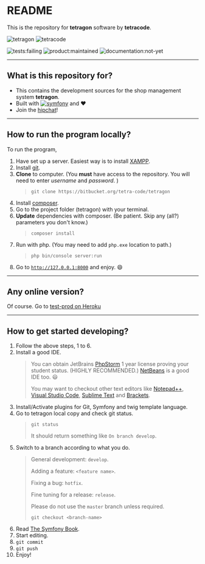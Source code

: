 # README #
This is the repository for **tetragon** software by **tetracode**.

![tetragon](https://bitbucket.org/account/user/tetra-code/projects/TET/avatar/256)
![tetracode](https://bitbucket.org/account/tetra-code/avatar/)

![tests:failing](https://img.shields.io/badge/tests-failing-red.svg)
![product:maintained](https://img.shields.io/badge/project-on--going-blue.svg)
![documentation:not-yet](https://img.shields.io/badge/documentation-not--yet-red.svg)
___

## What is this repository for? ##

* This contains the development sources for the shop management system **tetragon**.
* Built with [![symfony](http://symfony.com/logos/symfony_black_02.svg?v=4)](http://symfony.com/) and :heart:
* Join the [hipchat](https://tetracode.hipchat.com/home)!
___

## How to run the program locally? ##

To run the program,

1. Have set up a server. Easiest way is to install [XAMPP](https://www.apachefriends.org/).
2. Install [git](https://git-scm.com/). 
3. **Clone** to computer. (You **must** have access to the repository. You will need to enter *username* and *password*. )
   >     git clone https://bitbucket.org/tetra-code/tetragon 
4. Install [composer](https://getcomposer.org/).
5. Go to the project folder (tetragon) with your terminal. 
6. **Update** dependencies with composer. (Be patient. Skip any (all?) parameters you don't know.)
   >     composer install
7. Run with php. (You may need to add `php.exe` location to path.)
   >     php bin/console server:run
8. Go to [`http://127.0.0.1:8000`](http://127.0.0.1:8000) and enjoy. :smile:
___

## Any online version? ##

Of course. Go to [test-prod on Heroku](http://tetragon.heroku.com/)

---

## How to get started developing? ##

1. Follow the above steps, 1 to 6.
2. Install a good IDE. 
   > You can obtain JetBrains [PhpStorm](https://www.jetbrains.com/phpstorm/) 1 year license proving your student status. (HIGHLY RECOMMENDED.)
   > [NetBeans](https://netbeans.org/) is a good IDE too. :smiley:
   >
   > You may want to checkout other text editors like [Notepad++](https://notepad-plus-plus.org/), [Visual Studio Code](https://code.visualstudio.com/), [Sublime Text](http://www.sublimetext.com/3) and [Brackets](http://brackets.io/). 
3. Install/Activate plugins for Git, Symfony and twig template language. 
4. Go to tetragon local copy and check git status. 
   >     git status
   > It should return something like `On branch develop`.
5. Switch to a branch according to what you do.
   > General development: `develop`. 
   >
   > Adding a feature: `<feature name>`.
   >
   > Fixing a bug: `hotfix`.
   > 
   > Fine tuning for a release: `release`.
   >
   > Please do not use the `master` branch unless required.
   >
   >     git checkout <branch-name>
6. Read [The Symfony Book](http://symfony.com/doc/current/book/index.html).
7. Start editing.
8. ``` git commit ```
9. ``` git push ```
10. Enjoy!